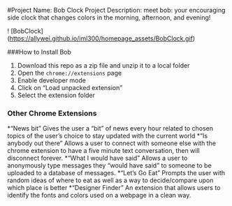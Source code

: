 #Project Name: Bob Clock
Project Description: meet bob: your encouraging side clock that changes colors in the morning, afternoon, and evening!

! [BobClock] (https://allywei.github.io/iml300/homepage_assets/BobClock.gif)

###How to Install Bob

1. Download this repo as a zip file and unzip it to a local folder
2. Open the `chrome://extensions` page
3. Enable developer mode
4. Click on “Load unpacked extension”
5. Select the extension folder

### Other Chrome Extensions
*“News bit” Gives the user a “bit” of news every hour related to chosen topics of the user’s choice to stay updated with the current world
*“Is anybody out there” Allows a user to connect with someone else with the chrome extension to have a five minute text conversation, then will disconnect forever.
*“What I would have said” Allows a user to anonymously type messages they “would have said” to someone to be uploaded to a database of messages. 
*“Let’s Go Eat” Prompts the user with random ideas of where to eat as well as a way to decide/compare upon which place is better
*“Designer Finder” An extension that allows users to identify the fonts and colors used on a webpage in a clean way.


